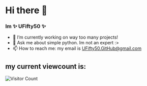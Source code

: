 # Hi there 👋
### Im **✨ UFifty50 ✨**

- 🔭 I’m currently working on way too many projects!
- 💬 Ask me about simple python. Im not an expert :>
- 📫 How to reach me: my email is UFifty50.GitHub@gmail.com

## my current viewcount is:

![Visitor Count](https://profile-counter.glitch.me/UFifty50/count.svg)
